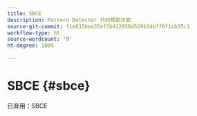 ```yaml
---
title: SBCE
description: Pattern Detector 代码帮助页面
source-git-commit: f1e833bea35ef3b412936d529b14bff6f1cb35c1
workflow-type: ht
source-wordcount: '9'
ht-degree: 100%

---
```



# SBCE {#sbce}

已弃用：SBCE

